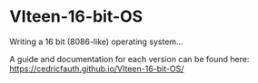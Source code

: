 # VIteen-16-bit-OS

Writing a 16 bit (8086-like) operating system...

A guide and documentation for each version can be found here: https://cedricfauth.github.io/VIteen-16-bit-OS/
